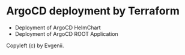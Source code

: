 # ArgoCD deployment by Terraform

* Deployment of ArgoCD HelmChart
* Deployment of ArgoCD ROOT Application

Copyleft (c) by Evgenii.